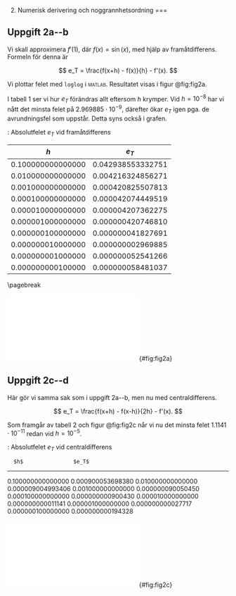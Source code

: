 2. Numerisk derivering och noggrannhetsordning
===

## Uppgift 2a--b

Vi skall approximera $f'(1)$, där $f(x) = \sin(x)$, med hjälp av
framåtdifferens. Formeln för denna är

$$
e_T = \frac{f(x+h) - f(x)}{h} - f'(x).
$$

Vi plottar felet med `loglog` i  <span
style='font-variant:small-caps;'>matlab</span>. Resultatet visas i figur
@fig:fig2a.

I tabell 1 ser vi hur $e_T$ förändras allt eftersom $h$ krymper. Vid $h =
10^{-8}$ har vi nått det minsta felet på $2.969885 \cdot 10^{-9}$,
därefter ökar $e_T$ igen pga. de avrundningsfel som uppstår. Detta syns
också i grafen.

: Absolutfelet $e_T$ vid framåtdifferens

|       $h$          |      $e_T$        |
|:------------------:|:-----------------:|
| 0.100000000000000  | 0.042938553332751 |
| 0.010000000000000  | 0.004216324856271 |
| 0.001000000000000  | 0.000420825507813 |
| 0.000100000000000  | 0.000042074449519 |
| 0.000010000000000  | 0.000004207362275 |
| 0.000001000000000  | 0.000000420746810 |
| 0.000000100000000  | 0.000000041827691 |
| 0.000000010000000  | 0.000000002969885 |
| 0.000000001000000  | 0.000000052541266 |
| 0.000000000100000  | 0.000000058481037 |

<!--- | 0.000000000010000  | 0.000001168704061 | --->
<!--- | 0.000000000001000  | 0.000043240216924 | --->
<!--- | 0.000000000000100  | 0.000733915900314 | --->
<!--- | 0.000000000000010  | 0.003706976198187 | --->
<!--- | 0.000000000000001  | 0.014809206444439 | --->

\pagebreak

![Absolutfelet $e_T$ vid framåtdifferens](img/fig2a.pdf){#fig:fig2a}


## Uppgift 2c--d

Här gör vi samma sak som i uppgift 2a--b, men nu med centraldifferens.

$$
e_T = \frac{f(x+h) - f(x-h)}{2h} - f'(x).
$$

Som framgår av tabell 2 och figur @fig:fig2c når vi nu det minsta felet
$1.1141 \cdot 10^{-11}$ redan vid $h = 10^{-5}$.

: Absolutfelet $e_T$ vid centraldifferens

      $h$                $e_T$
-----------------   -----------------
0.100000000000000   0.000900053698380
0.010000000000000   0.000009004993406
0.001000000000000   0.000000090050450
0.000100000000000   0.000000000900430
0.000010000000000   0.000000000011141
0.000001000000000   0.000000000027717
0.000000100000000   0.000000000194328

<!--- 0.000000010000000   0.000000002581230 --->
<!--- 0.000000001000000   0.000000002969885 --->
<!--- 0.000000000100000   0.000000058481037 --->
<!--- 0.000000000010000   0.000001168704061 --->
<!--- 0.000000000001000   0.000012270934307 --->
<!--- 0.000000000000100   0.000178804388001 --->
<!--- 0.000000000000010   0.003706976198187 --->
<!--- 0.000000000000001   0.014809206444439 --->

![Absolutfelet $e_T$ vid centraldifferens](img/fig2c.pdf){#fig:fig2c}


